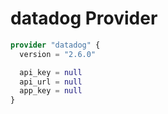 # datadog Provider

[embedmd]:# (datadog.tf)
```tf
provider "datadog" {
  version = "2.6.0"

  api_key = null
  api_url = null
  app_key = null
}
```

